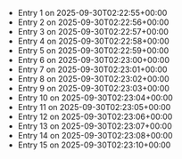 - Entry 1 on 2025-09-30T02:22:55+00:00
- Entry 2 on 2025-09-30T02:22:56+00:00
- Entry 3 on 2025-09-30T02:22:57+00:00
- Entry 4 on 2025-09-30T02:22:58+00:00
- Entry 5 on 2025-09-30T02:22:59+00:00
- Entry 6 on 2025-09-30T02:23:00+00:00
- Entry 7 on 2025-09-30T02:23:01+00:00
- Entry 8 on 2025-09-30T02:23:02+00:00
- Entry 9 on 2025-09-30T02:23:03+00:00
- Entry 10 on 2025-09-30T02:23:04+00:00
- Entry 11 on 2025-09-30T02:23:05+00:00
- Entry 12 on 2025-09-30T02:23:06+00:00
- Entry 13 on 2025-09-30T02:23:07+00:00
- Entry 14 on 2025-09-30T02:23:08+00:00
- Entry 15 on 2025-09-30T02:23:10+00:00
